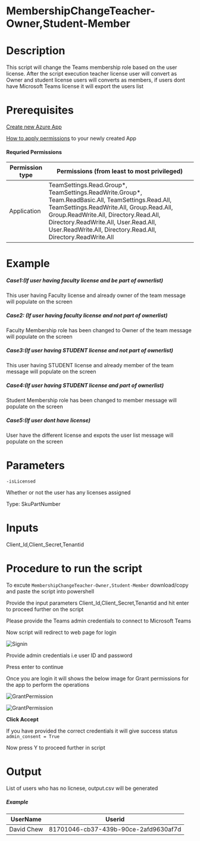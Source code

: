 # MembershipChangeTeacher-Owner,Student-Member

# Description

This script will change the Teams membership role based on the user license. After the script execution teacher license user will convert as Owner and student license users will converts as members, if users dont have Microsoft Teams license it will export the users list

# Prerequisites

[Create new Azure App](https://docs.microsoft.com/en-us/graph/auth-register-app-v2)

[How to apply permissions](https://docs.microsoft.com/en-us/graph/notifications-integration-app-registration) to your newly created App

#### Requried Permissions

|Permission type	|Permissions (from least to most privileged)|
|---|----|
|Application	|TeamSettings.Read.Group*, TeamSettings.ReadWrite.Group*, Team.ReadBasic.All, TeamSettings.Read.All, TeamSettings.ReadWrite.All, Group.Read.All, Group.ReadWrite.All, Directory.Read.All, Directory.ReadWrite.All, User.Read.All, User.ReadWrite.All, Directory.Read.All, Directory.ReadWrite.All|

# Example

##### Case1:(If user having faculty license and be part of ownerlist)

   This user having Faculty license and already owner of the team message will populate on the screen
   
##### Case2: (If user having faculty license and not part of ownerlist)

   Faculty Membership role has been changed to Owner of the team message will populate on the screen

##### Case3:(If user having STUDENT license and not part of ownerlist)

  This user having STUDENT license and already member of the team message will populate on the screen

##### Case4:(If user having STUDENT license and part of ownerlist)

  Student Membership role has been changed to member message will populate on the screen

##### Case5:(If user dont have license)

  User have the different license and expots the user list message will populate on the screen

# Parameters

`-isLicensed`

 Whether or not the user has any licenses assigned
 
 Type: SkuPartNumber
 
# Inputs

Client_Id,Client_Secret,Tenantid

# Procedure to run the script
 
   To excute `MembershipChangeTeacher-Owner,Student-Member` download/copy and paste the script into powershell
        
   Provide the input parameters Client_Id,Client_Secret,Tenantid and hit enter to proceed further on the script
    
   Please provide the Teams admin credentials to connect to Microsoft Teams
   
   Now script will redirect to web page for login
        
   ![Signin](https://github.com/Geetha63/MS-Teams-Scripts/blob/master/Images/Siginin.png)
        
   Provide admin credentials i.e user ID and password 
        
   Press enter to continue
   
   Once you are login it will shows the below image for Grant permissions for the app to perform the operations

 ![GrantPermission](https://github.com/Geetha63/MS-Teams-Scripts/blob/master/Images/GrantPermissions.png)
 
 ![GrantPermission](https://github.com/Geetha63/MS-Teams-Scripts/blob/master/Images/GrantPermissions2.png)
 
 **Click Accept**

 If you have provided the correct credentials it will give success status `admin_consent = True`
 
 Now press Y to proceed further in script

# Output

List of users who has no licnese, output.csv will be generated 

##### Example

|UserName  | Userid  |
|----------|---------|
|David Chew|81701046-cb37-439b-90ce-2afd9630af7d|
